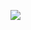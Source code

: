 ![](https://www.google.com/url?sa=i&source=images&cd=&ved=2ahUKEwiN6P-a48HmAhUnFLkGHfM1CnUQjRx6BAgBEAQ&url=https%3A%2F%2Fgiphy.com%2Fexplore%2Ftristeza&psig=AOvVaw1NLCs2O3caZazeQqw4mKy4&ust=1576847062573839)
